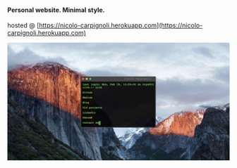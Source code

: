 #### Personal website. Minimal style.
hosted @ [https://nicolo-carpignoli.herokuapp.com](https://nicolo-carpignoli.herokuapp.com)

![Site screenshot](preview.jpg)

